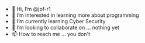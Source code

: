 - 👋 Hi, I’m @jpf-r1
- 👀 I’m interested in learning more about programming
- 🌱 I’m currently learning Cyber Security
- 💞️ I’m looking to collaborate on ... nothing yet
- 📫 How to reach me ... you don't


<!---
jpf-r1/jpf-r1 is a ✨ special ✨ repository because its `README.md` (this file) appears on your GitHub profile.
You can click the Preview link to take a look at your changes.
--->
